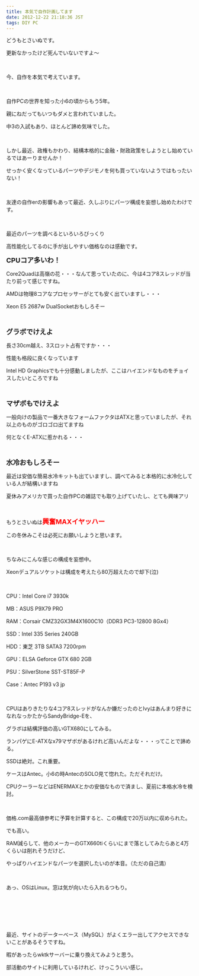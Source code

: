 ```yaml
---
title: 本気で自作計画してます
date: 2012-12-22 21:18:36 JST
tags: DIY PC
---
```

<p>どうもとさいぬです。</p>
<p>更新なかったけど死んでいないですよ〜</p>
<p>&nbsp;</p>
<p>今、自作を本気で考えています。</p>
<p>&nbsp;</p>
<p>自作PCの世界を知った小6の頃からもう5年。</p>
<p>親にねだってもいつもダメと言われていました。</p>
<p>中3の入試もあり、ほとんど諦め気味でした。</p>
<p>&nbsp;</p>
<p>しかし最近、政権もかわり、結構本格的に金融・財政政策をしようとし始めているではあーりませんか！</p>
<p>せっかく安くなっているパーツやデジモノを何も買っていないようではもったいない！</p>
<p>&nbsp;</p>
<p>友達の自作erの影響もあって最近、久しぶりにパーツ構成を妄想し始めたわけです。</p>
<p>&nbsp;</p>
<p>最近のパーツを調べるといろいろびっくり</p>
<p>高性能化してるのに手が出しやすい価格なのは感動です。</p>
<p><span style="font-size:18px;"><strong>CPUコア多いわ！</strong></span></p>
<p>Core2Quadは高嶺の花・・・なんて思っていたのに、今は4コア8スレッドが当たり前って感じですね。</p>
<p>AMDは物理8コアなプロセッサーがとても安く出ていますし・・・</p>
<p>Xeon E5 2687w DualSocketおもしろそー</p>
<p>&nbsp;</p>
<p><span style="font-size:18px;"><strong>グラボでけえよ</strong></span></p>
<p>長さ30cm越え、3スロット占有ですか・・・</p>
<p>性能も格段に良くなっています</p>
<p>Intel HD Graphicsでも十分感動しましたが、ここはハイエンドなものをチョイスしたいところですね</p>
<p>&nbsp;</p>
<p><span style="font-size:18px;"><strong>マザボもでけえよ</strong></span></p>
<p>一般向けの製品で一番大きなフォームファクタはATXと思っていましたが、それ以上のものがゴロゴロ出てますね</p>
<p>何となくE-ATXに惹かれる・・・</p>
<p>&nbsp;</p>
<p><span style="font-size:18px;"><strong>水冷おもしろそー</strong></span></p>
<p>最近は安価な簡易水冷キットも出ていますし、調べてみると本格的に水冷化している人が結構いますね</p>
<p>夏休みアメリカで買った自作PCの雑誌でも取り上げていたし、とても興味アリ</p>
<p>&nbsp;</p>
<p>もうとさいぬは<span style="font-size:18px;"><span style="color:red;"><strong>興奮MAXイヤッハー</strong></span></span></p>
<p>この冬休みこそは必死にお願いしようと思います。</p>
<p>&nbsp;</p>
<p>ちなみにこんな感じの構成を妄想中。</p>
<p>Xeonデュアルソケットは構成を考えたら80万超えたので却下(泣)</p>
<p>&nbsp;</p>
<p>CPU：Intel Core i7 3930k</p>
<p>MB：ASUS P9X79 PRO</p>
<p>RAM：Corsair CMZ32GX3M4X1600C10（DDR3 PC3-12800 8Gx4）</p>
<p>SSD：Intel 335 Series 240GB</p>
<p>HDD：東芝 3TB SATA3 7200rpm</p>
<p>GPU：ELSA Geforce GTX 680 2GB</p>
<p>PSU：SilverStone SST-ST85F-P</p>
<p>Case：Antec P193 v3 jp</p>
<p>&nbsp;</p>
<p>CPUはありきたりな4コア8スレッドがなんか嫌だったのとIvyはあんまり好きになれなっかたからSandyBridge-Eを、</p>
<p>グラボは結構評価の高いGTX680にしてみる。</p>
<p>ランパゲにE-ATXなx79マザボがあるけれど高いんだよな・・・ってことで諦める。</p>
<p>SSDは絶対。これ重要。</p>
<p>ケースはAntec。小6の時AntecのSOLO見て惚れた。ただそれだけ。</p>
<p>CPUクーラーなどはENERMAXとかの安価なもので済まし、夏前に本格水冷を検討。</p>
<p>&nbsp;</p>
<p>価格.com最高値参考に予算を計算すると、この構成で20万以内に収められた。</p>
<p>でも高い。</p>
<p>RAM減らして、他のメーカーのGTX660tiくらいにまで落としてみたらあと4万くらいは削れそうだけど、</p>
<p>やっぱりハイエンドなパーツを選択したいのが本音。（ただの自己満）</p>
<p>&nbsp;</p>
<p>あっ、OSはLinux。窓は気が向いたら入れるつもり。</p>
<p>&nbsp;</p>
<p>&nbsp;</p>
<p>&nbsp;</p>
<p>最近、サイトのデーターベース（MySQL）がよくエラー出してアクセスできないことがあるそうですね。</p>
<p>暇があったらwktkサーバーに乗り換えてみようと思う。</p>
<p>部活動のサイトに利用しているけれど、けっこういい感じ。</p>
